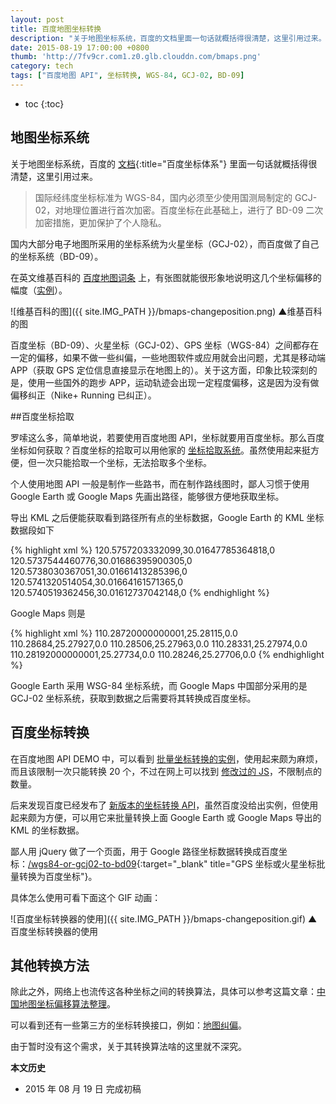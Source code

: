 ```yaml
---
layout: post
title: 百度地图坐标转换
description: "关于地图坐标系统，百度的文档里面一句话就概括得很清楚，这里引用过来。"
date: 2015-08-19 17:00:00 +0800
thumb: 'http://7fv9cr.com1.z0.glb.clouddn.com/bmaps.png'
category: tech
tags: ["百度地图 API", 坐标转换, WGS-84, GCJ-02, BD-09]
---
```


* toc
{:toc}

## 地图坐标系统

关于地图坐标系统，百度的 [文档](http://developer.baidu.com/map/question.htm#qa002){:title="百度坐标体系"} 里面一句话就概括得很清楚，这里引用过来。

>国际经纬度坐标标准为 WGS-84，国内必须至少使用国测局制定的 GCJ-02，对地理位置进行首次加密。百度坐标在此基础上，进行了 BD-09 二次加密措施，更加保护了个人隐私。

国内大部分电子地图所采用的坐标系统为火星坐标（GCJ-02），而百度做了自己的坐标系统（BD-09）。

在英文维基百科的 [百度地图词条](https://en.wikipedia.org/wiki/Baidu_Maps#Coordinate_system) 上，有张图就能很形象地说明这几个坐标偏移的幅度（[实例](http://output.jsbin.com/panomu/2)）。

![维基百科的图]({{ site.IMG_PATH }}/bmaps-changeposition.png)
▲维基百科的图

百度坐标（BD-09）、火星坐标（GCJ-02）、GPS 坐标（WGS-84）之间都存在一定的偏移，如果不做一些纠偏，一些地图软件或应用就会出问题，尤其是移动端 APP（获取 GPS 定位信息直接显示在地图上的）。关于这方面，印象比较深刻的是，使用一些国外的跑步 APP，运动轨迹会出现一定程度偏移，这是因为没有做偏移纠正（Nike+ Running 已纠正）。

##百度坐标拾取

罗嗦这么多，简单地说，若要使用百度地图 API，坐标就要用百度坐标。那么百度坐标如何获取？百度坐标的拾取可以用他家的 [坐标拾取系统](http://api.map.baidu.com/lbsapi/getpoint/)。虽然使用起来挺方便，但一次只能拾取一个坐标，无法拾取多个坐标。

个人使用地图 API 一般是制作一些路书，而在制作路线图时，鄙人习惯于使用 Google Earth 或 Google Maps 先画出路径，能够很方便地获取坐标。

导出 KML 之后便能获取看到路径所有点的坐标数据，Google Earth 的 KML 坐标数据段如下

{% highlight xml %}
			<coordinates>
				120.5757203332099,30.01647785364818,0 120.5737544460776,30.01686395900305,0 120.5738030367051,30.01661413285396,0 120.5741320514054,30.01664161571365,0 120.5740519362456,30.01612737042148,0 
			</coordinates>
{% endhighlight %}

Google Maps 则是

{% highlight xml %}
					<coordinates>110.28720000000001,25.28115,0.0 110.28684,25.27927,0.0 110.28506,25.27963,0.0 110.28331,25.27974,0.0 110.28192000000001,25.27734,0.0 110.28246,25.27706,0.0</coordinates>
{% endhighlight %}

Google Earth 采用 WSG-84 坐标系统，而 Google Maps 中国部分采用的是 GCJ-02 坐标系统，获取到数据之后需要将其转换成百度坐标。

## 百度坐标转换

在百度地图 API DEMO 中，可以看到 [批量坐标转换的实例](http://developer.baidu.com/map/jsdemo.htm#a5_3)，使用起来颇为麻烦，而且该限制一次只能转换 20 个，不过在网上可以找到 [修改过的 JS](http://blog.csdn.net/cao478208248/article/details/38317951)，不限制点的数量。

后来发现百度已经发布了 [新版本的坐标转换 API](http://developer.baidu.com/map/changeposition.htm)，虽然百度没给出实例，但使用起来颇为方便，可以用它来批量转换上面 Google Earth 或 Google Maps 导出的 KML 的坐标数据。

鄙人用 jQuery 做了一个页面，用于 Google 路径坐标数据转换成百度坐标：[/wgs84-or-gcj02-to-bd09](/wgs84-or-gcj02-to-bd09){:target="_blank" title="GPS 坐标或火星坐标批量转换为百度坐标"}。

具体怎么使用可看下面这个 GIF 动画：

![百度坐标转换器的使用]({{ site.IMG_PATH }}/bmaps-changeposition.gif)
▲百度坐标转换器的使用

## 其他转换方法

除此之外，网络上也流传这各种坐标之间的转换算法，具体可以参考这篇文章：[中国地图坐标偏移算法整理](http://dijkst.github.io/blog/2013/08/09/zhong-guo-di-tu-zuo-biao-pian-yi-suan-fa-zheng-li/)。

可以看到还有一些第三方的坐标转换接口，例如：[地图纠偏](http://ditujiupian.com/)。

由于暂时没有这个需求，关于其转换算法啥的这里就不深究。

**本文历史**

* 2015 年 08 月 19 日 完成初稿
